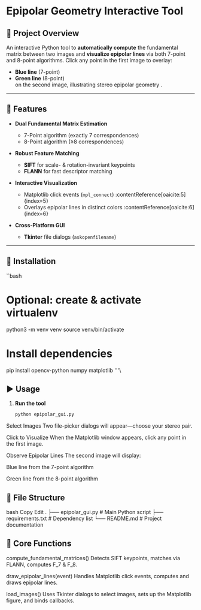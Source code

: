 
   Epipolar Geometry Interactive Tool
==========================================


## 🚀 Project Overview  
An interactive Python tool to **automatically compute** the fundamental matrix between two images and **visualize epipolar lines** via both 7-point and 8-point algorithms. Click any point in the first image to overlay:
- **Blue line** (7-point)
- **Green line** (8-point)  
on the second image, illustrating stereo epipolar geometry .

---

## 🎯 Features

- **Dual Fundamental Matrix Estimation**  
  - 7-Point algorithm (exactly 7 correspondences)   
  - 8-Point algorithm (≥8 correspondences)   

- **Robust Feature Matching**  
  - **SIFT** for scale- & rotation-invariant keypoints   
  - **FLANN** for fast descriptor matching   

- **Interactive Visualization**  
  - Matplotlib click events (`mpl_connect`) :contentReference[oaicite:5]{index=5}  
  - Overlays epipolar lines in distinct colors :contentReference[oaicite:6]{index=6}  

- **Cross-Platform GUI**  
  - **Tkinter** file dialogs (`askopenfilename`)   

---

## 🔧 Installation

``bash
# Optional: create & activate virtualenv
python3 -m venv venv
source venv/bin/activate

# Install dependencies
pip install opencv-python numpy matplotlib
'''\\
## ▶️ Usage

1. **Run the tool**  
   ```bash
   python epipolar_gui.py
Select Images
Two file-picker dialogs will appear—choose your stereo pair.

Click to Visualize
When the Matplotlib window appears, click any point in the first image.

Observe Epipolar Lines
The second image will display:

Blue line from the 7-point algorithm

Green line from the 8-point algorithm

## 📂 File Structure
bash
Copy
Edit
.
├── epipolar_gui.py      # Main Python script
├── requirements.txt     # Dependency list
└── README.md            # Project documentation

## 📝 Core Functions
compute_fundamental_matrices()
Detects SIFT keypoints, matches via FLANN, computes F_7 & F_8.

draw_epipolar_lines(event)
Handles Matplotlib click events, computes and draws epipolar lines.

load_images()
Uses Tkinter dialogs to select images, sets up the Matplotlib figure, and binds callbacks.

